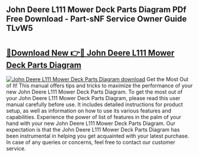 ## John Deere L111 Mower Deck Parts Diagram PDf Free Download - Part-sNF Service Owner Guide TLvW5

# <h2><a href="http://dfpg32.blite.top/?on=John+Deere+L111+Mower+Deck+Parts+Diagram">🔗Download New 👉🔴 John Deere L111 Mower Deck Parts Diagram</a></h2>

[![John Deere L111 Mower Deck Parts Diagram download](https://i.imgur.com/lujVjoI.png)](http://dfpg32.blite.top/?on=John+Deere+L111+Mower+Deck+Parts+Diagram)
Get the Most Out of It! This manual offers tips and tricks to maximize the performance of your new John Deere L111 Mower Deck Parts Diagram. To get the most out of your John Deere L111 Mower Deck Parts Diagram, please read this user manual carefully before use. It includes detailed instructions for product setup, as well as information on how to use its various features and capabilities. Experience the power of list of features in the palm of your hand with your new John Deere L111 Mower Deck Parts Diagram. Our expectation is that the John Deere L111 Mower Deck Parts Diagram has been instrumental in helping you get acquainted with your latest purchase. In case of any queries or concerns, feel free to contact our customer service.
